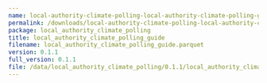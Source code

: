 ```yaml
---
name: local-authority-climate-polling-local-authority-climate-polling-guide-parquet
permalink: /downloads/local-authority-climate-polling-local-authority-climate-polling-guide-parquet/0_1_1
package: local_authority_climate_polling
title: local_authority_climate_polling_guide
filename: local_authority_climate_polling_guide.parquet
version: 0.1.1
full_version: 0.1.1
file: /data/local_authority_climate_polling/0.1.1/local_authority_climate_polling_guide.parquet
---
```

